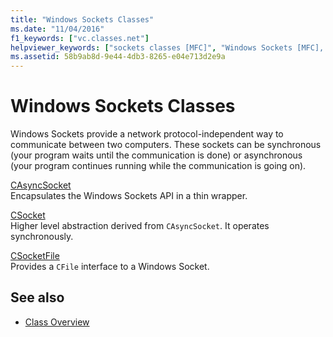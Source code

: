 ```yaml
---
title: "Windows Sockets Classes"
ms.date: "11/04/2016"
f1_keywords: ["vc.classes.net"]
helpviewer_keywords: ["sockets classes [MFC]", "Windows Sockets [MFC], classes"]
ms.assetid: 58b9ab8d-9e44-4db3-8265-e04e713d2e9a
---
```

# Windows Sockets Classes

Windows Sockets provide a network protocol-independent way to communicate between two computers. These sockets can be synchronous (your program waits until the communication is done) or asynchronous (your program continues running while the communication is going on).

[CAsyncSocket](../mfc/reference/casyncsocket-class.md)<br/>
Encapsulates the Windows Sockets API in a thin wrapper.

[CSocket](../mfc/reference/csocket-class.md)<br/>
Higher level abstraction derived from `CAsyncSocket`. It operates synchronously.

[CSocketFile](../mfc/reference/csocketfile-class.md)<br/>
Provides a `CFile` interface to a Windows Socket.

## See also

- [Class Overview](../mfc/class-library-overview.md)
